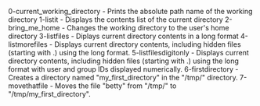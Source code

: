 0-current_working_directory - Prints the absolute path name of the working directory
1-listit - Displays the contents list of the current directory
2-bring_me_home - Changes the working directory to the user's home directory
3-listfiles - Diplays current directory contents in a long format
4-listmorefiles - Displays current directory contents, including hidden files (starting with .) using the long format.
5-listfilesdigitonly - Displays current directory contents, including hidden files (starting with .) using the long format with user and group IDs displayed numerically.
6-firstdirectory - Creates a directory named "my_first_directory" in the "/tmp/" directory.
7-movethatfile - Moves the file "betty" from "/tmp/" to "/tmp/my_first_directory".
